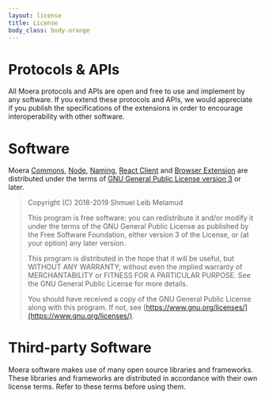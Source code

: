 ```yaml
---
layout: license
title: License
body_class: body-orange
---
```


# Protocols & APIs

All Moera protocols and APIs are open and free to use and implement by
any software. If you extend these protocols and APIs, we would
appreciate if you publish the specifications of the extensions in order
to encourage interoperability with other software.

# Software

Moera
[Commons](https://github.com/MoeraOrg/moera-commons),
[Node](https://github.com/MoeraOrg/moera-node),
[Naming](https://github.com/MoeraOrg/moera-naming),
[React Client](https://github.com/MoeraOrg/moera-client-react) and
[Browser Extension](https://github.com/MoeraOrg/moera-browser-extensions)
are distributed under the terms of
[GNU General Public License version 3](https://www.gnu.org/licenses/gpl-3.0.en.html)
or later.

> Copyright (C) 2018-2019 Shmuel Leib Melamud
>
> This program is free software: you can redistribute it and/or modify
> it under the terms of the GNU General Public License as published by
> the Free Software Foundation, either version 3 of the License, or (at
> your option) any later version.
>
> This program is distributed in the hope that it will be useful, but
> WITHOUT ANY WARRANTY; without even the implied warranty of
> MERCHANTABILITY or FITNESS FOR A PARTICULAR PURPOSE. See the GNU
> General Public License for more details.
>
> You should have received a copy of the GNU General Public License
> along with this program. If not, see
> [https://www.gnu.org/licenses/](https://www.gnu.org/licenses/).

# Third-party Software

Moera software makes use of many open source libraries and frameworks.
These libraries and frameworks are distributed in accordance with their
own license terms. Refer to these terms before using them.
